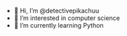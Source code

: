 - 👋 Hi, I’m @detectivepikachuu
- 👀 I’m interested in computer science
- 🌱 I’m currently learning Python
